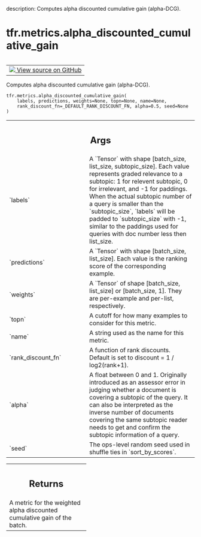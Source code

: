 description: Computes alpha discounted cumulative gain (alpha-DCG).

<div itemscope itemtype="http://developers.google.com/ReferenceObject">
<meta itemprop="name" content="tfr.metrics.alpha_discounted_cumulative_gain" />
<meta itemprop="path" content="Stable" />
</div>

# tfr.metrics.alpha_discounted_cumulative_gain

<!-- Insert buttons and diff -->

<table class="tfo-notebook-buttons tfo-api nocontent" align="left">
<td>
  <a target="_blank" href="https://github.com/tensorflow/ranking/tree/master/tensorflow_ranking/python/metrics.py#L495-L538">
    <img src="https://www.tensorflow.org/images/GitHub-Mark-32px.png" />
    View source on GitHub
  </a>
</td>
</table>

Computes alpha discounted cumulative gain (alpha-DCG).

<pre class="devsite-click-to-copy prettyprint lang-py tfo-signature-link">
<code>tfr.metrics.alpha_discounted_cumulative_gain(
    labels, predictions, weights=None, topn=None, name=None,
    rank_discount_fn=_DEFAULT_RANK_DISCOUNT_FN, alpha=0.5, seed=None
)
</code></pre>

<!-- Placeholder for "Used in" -->

<!-- Tabular view -->
 <table class="responsive fixed orange">
<colgroup><col width="214px"><col></colgroup>
<tr><th colspan="2"><h2 class="add-link">Args</h2></th></tr>

<tr>
<td>
`labels`
</td>
<td>
A `Tensor` with shape [batch_size, list_size, subtopic_size]. Each
value represents graded relevance to a subtopic: 1 for relevent subtopic,
0 for irrelevant, and -1 for paddings. When the actual subtopic number
of a query is smaller than the `subtopic_size`, `labels` will be padded
to `subtopic_size` with -1, similar to the paddings used for queries
with doc number less then list_size.
</td>
</tr><tr>
<td>
`predictions`
</td>
<td>
A `Tensor` with shape [batch_size, list_size]. Each value is
the ranking score of the corresponding example.
</td>
</tr><tr>
<td>
`weights`
</td>
<td>
A `Tensor` of shape [batch_size, list_size] or [batch_size, 1].
They are per-example and per-list, respectively.
</td>
</tr><tr>
<td>
`topn`
</td>
<td>
A cutoff for how many examples to consider for this metric.
</td>
</tr><tr>
<td>
`name`
</td>
<td>
A string used as the name for this metric.
</td>
</tr><tr>
<td>
`rank_discount_fn`
</td>
<td>
A function of rank discounts. Default is set to
discount = 1 / log2(rank+1).
</td>
</tr><tr>
<td>
`alpha`
</td>
<td>
A float between 0 and 1. Originally introduced as an assessor error
in judging whether a document is covering a subtopic of the query. It
can also be interpreted as the inverse number of documents covering the
same subtopic reader needs to get and confirm the subtopic information
of a query.
</td>
</tr><tr>
<td>
`seed`
</td>
<td>
The ops-level random seed used in shuffle ties in `sort_by_scores`.
</td>
</tr>
</table>

<!-- Tabular view -->
 <table class="responsive fixed orange">
<colgroup><col width="214px"><col></colgroup>
<tr><th colspan="2"><h2 class="add-link">Returns</h2></th></tr>
<tr class="alt">
<td colspan="2">
A metric for the weighted alpha discounted cumulative gain of the batch.
</td>
</tr>

</table>
